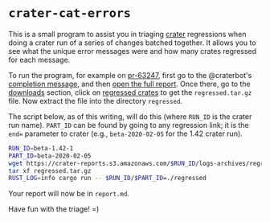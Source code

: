 # `crater-cat-errors`

[crater]: http://crater.rust-lang.org/
[pr-63247]: https://github.com/rust-lang/rust/pull/63247
[completion message]: https://github.com/rust-lang/rust/pull/63247#issuecomment-526870105
[full-report]: https://crater-reports.s3.amazonaws.com/pr-63247/index.html
[downloads]: https://crater-reports.s3.amazonaws.com/pr-63247/downloads.html
[regressed crates]: https://crater-reports.s3.amazonaws.com/pr-63247/logs-archives/regressed.tar.gz

This is a small program to assist you in triaging [crater] regressions when doing
a crater run of a series of changes batched together. It allows you to see what
the unique error messages were and how many crates regressed for each message.

To run the program, for example on [pr-63247], first go to the @craterbot's
[completion message], and then [open the full report][full-report]. Once there,
go to the [downloads] section, click on [regressed crates] to get the
`regressed.tar.gz` file. Now extract the file into the directory `regressed`.

The script below, as of this writing, will do this (where `RUN_ID` is the crater
run name). `PART_ID` can be found by going to any regression link; it is the
`end=` parameter to crater (e.g., `beta-2020-02-05` for the 1.42 crater run).

```bash
RUN_ID=beta-1.42-1
PART_ID=beta-2020-02-05
wget https://crater-reports.s3.amazonaws.com/$RUN_ID/logs-archives/regressed.tar.gz
tar xf regressed.tar.gz
RUST_LOG=info cargo run -- $RUN_ID/$PART_ID=./regressed
```

Your report will now be in `report.md`.

Have fun with the triage! =)
